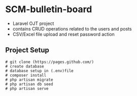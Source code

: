 # SCM-bulletin-board
- Laravel OJT project
- contains CRUD operations related to the users and posts
- CSV/Excel file upload and reset password action

## Project Setup
```
# git clone (https://pages.github.com/)
# create database
# database setup in (.env)file
# composer install
# php artisan migrate
# php artisan db seed
# php artisan serve
```
